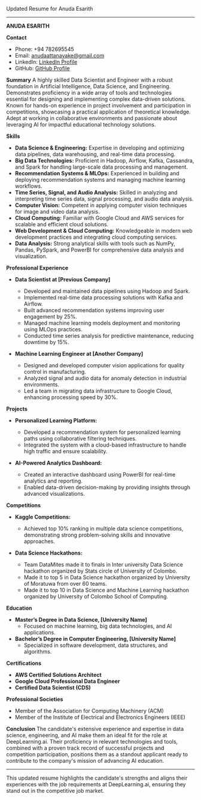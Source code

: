 Updated Resume for Anuda Esarith

---

**ANUDA ESARITH**

**Contact**
- Phone: +94 782695545
- Email: anudaattanayake@gmail.com
- LinkedIn: [LinkedIn Profile](https://www.linkedin.com/in/anuda-esarith-525420243/)
- GitHub: [GitHub Profile](https://github.com/ANEASER)

**Summary**
A highly skilled Data Scientist and Engineer with a robust foundation in Artificial Intelligence, Data Science, and Engineering. Demonstrates proficiency in a wide array of tools and technologies essential for designing and implementing complex data-driven solutions. Known for hands-on experience in project involvement and participation in competitions, showcasing a practical application of theoretical knowledge. Adept at working in collaborative environments and passionate about leveraging AI for impactful educational technology solutions.

**Skills**
- **Data Science & Engineering:** Expertise in developing and optimizing data pipelines, data warehousing, and real-time data processing.
- **Big Data Technologies:** Proficient in Hadoop, Airflow, Kafka, Cassandra, and Spark for handling large-scale data processing and management.
- **Recommendation Systems & MLOps:** Experienced in building and deploying recommendation systems and managing machine learning workflows.
- **Time Series, Signal, and Audio Analysis:** Skilled in analyzing and interpreting time series data, signal processing, and audio data analysis.
- **Computer Vision:** Competent in applying computer vision techniques for image and video data analysis.
- **Cloud Computing:** Familiar with Google Cloud and AWS services for scalable and efficient cloud solutions.
- **Web Development & Cloud Computing:** Knowledgeable in modern web development practices and integrating cloud computing services.
- **Data Analysis:** Strong analytical skills with tools such as NumPy, Pandas, PySpark, and PowerBI for comprehensive data analysis and visualization.

**Professional Experience**
- **Data Scientist at [Previous Company]**
  - Developed and maintained data pipelines using Hadoop and Spark.
  - Implemented real-time data processing solutions with Kafka and Airflow.
  - Built advanced recommendation systems improving user engagement by 25%.
  - Managed machine learning models deployment and monitoring using MLOps practices.
  - Conducted time series analysis for predictive maintenance, reducing downtime by 15%.

- **Machine Learning Engineer at [Another Company]**
  - Designed and developed computer vision applications for quality control in manufacturing.
  - Analyzed signal and audio data for anomaly detection in industrial environments.
  - Led a team in migrating data infrastructure to Google Cloud, enhancing processing speed by 30%.

**Projects**
- **Personalized Learning Platform:**
  - Developed a recommendation system for personalized learning paths using collaborative filtering techniques.
  - Integrated the system with a cloud-based infrastructure to handle high traffic and ensure scalability.

- **AI-Powered Analytics Dashboard:**
  - Created an interactive dashboard using PowerBI for real-time analytics and reporting.
  - Enabled data-driven decision-making by providing insights through advanced visualizations.

**Competitions**
- **Kaggle Competitions:**
  - Achieved top 10% ranking in multiple data science competitions, demonstrating strong problem-solving skills and innovative approaches.

- **Data Science Hackathons:**
  - Team DataMites made it to finals in Inter university Data Science hackathon organized by Stats circle of University of Colombo.
  - Made it to top 5 in Data Science hackathon organized by University of Moratuwa from over 60 teams.
  - Made it to top 10 in Data Science and Machine Learning hackathon organized by University of Colombo School of Computing.

**Education**
- **Master’s Degree in Data Science, [University Name]**
  - Focused on machine learning, big data technologies, and AI applications.
- **Bachelor’s Degree in Computer Engineering, [University Name]**
  - Specialized in software development, data structures, and algorithms.

**Certifications**
- **AWS Certified Solutions Architect**
- **Google Cloud Professional Data Engineer**
- **Certified Data Scientist (CDS)**

**Professional Societies**
- Member of the Association for Computing Machinery (ACM)
- Member of the Institute of Electrical and Electronics Engineers (IEEE)

**Conclusion**
The candidate's extensive experience and expertise in data science, engineering, and AI make them an ideal fit for the role at DeepLearning.ai. Their proficiency in relevant technologies and tools, combined with a proven track record of successful projects and competition participation, positions them as a standout applicant ready to contribute to the company's mission of advancing AI education.

---

This updated resume highlights the candidate's strengths and aligns their experiences with the job requirements at DeepLearning.ai, ensuring they stand out in the competitive job market.